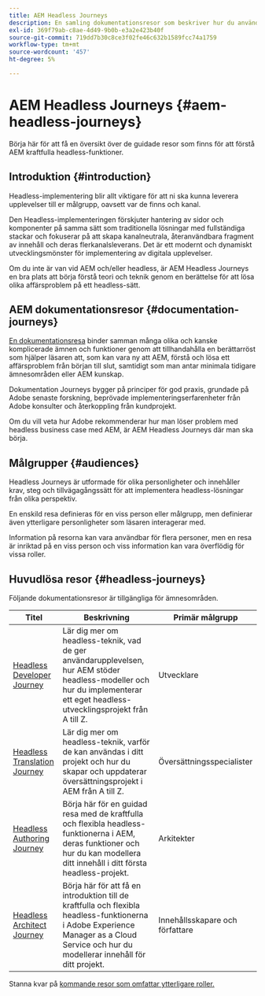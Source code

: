 ```yaml
---
title: AEM Headless Journeys
description: En samling dokumentationsresor som beskriver hur du använder Adobe Experience Manager som Headless CMS.
exl-id: 369f79ab-c8ae-4d49-9b0b-e3a2e423b40f
source-git-commit: 719dd7b30c8ce3f02fe46c632b1589fcc74a1759
workflow-type: tm+mt
source-wordcount: '457'
ht-degree: 5%

---
```


# AEM Headless Journeys {#aem-headless-journeys}

Börja här för att få en översikt över de guidade resor som finns för att förstå AEM kraftfulla headless-funktioner.

## Introduktion {#introduction}

Headless-implementering blir allt viktigare för att ni ska kunna leverera upplevelser till er målgrupp, oavsett var de finns och kanal.

Den Headless-implementeringen förskjuter hantering av sidor och komponenter på samma sätt som traditionella lösningar med fullständiga stackar och fokuserar på att skapa kanalneutrala, återanvändbara fragment av innehåll och deras flerkanalsleverans. Det är ett modernt och dynamiskt utvecklingsmönster för implementering av digitala upplevelser.

Om du inte är van vid AEM och/eller headless, är AEM Headless Journeys en bra plats att börja förstå teori och teknik genom en berättelse för att lösa olika affärsproblem på ett headless-sätt.

## AEM dokumentationsresor {#documentation-journeys}

[En dokumentationsresa](/help/journey-documentation/home.md) binder samman många olika och kanske komplicerade ämnen och funktioner genom att tillhandahålla en berättarröst som hjälper läsaren att, som kan vara ny att AEM, förstå och lösa ett affärsproblem från början till slut, samtidigt som man antar minimala tidigare ämnesområden eller AEM kunskap.

Dokumentation Journeys bygger på principer för god praxis, grundade på Adobe senaste forskning, beprövade implementeringserfarenheter från Adobe konsulter och återkoppling från kundprojekt.

Om du vill veta hur Adobe rekommenderar hur man löser problem med headless business case med AEM, är AEM Headless Journeys där man ska börja.

## Målgrupper {#audiences}

Headless Journeys är utformade för olika personligheter och innehåller krav, steg och tillvägagångssätt för att implementera headless-lösningar från olika perspektiv.

En enskild resa definieras för en viss person eller målgrupp, men definierar även ytterligare personligheter som läsaren interagerar med.

Information på resorna kan vara användbar för flera personer, men en resa är inriktad på en viss person och viss information kan vara överflödig för vissa roller.

## Huvudlösa resor {#headless-journeys}

Följande dokumentationsresor är tillgängliga för ämnesområden.

| Titel | Beskrivning | Primär målgrupp |
|---|---|---|
| [Headless Developer Journey](/help/journey-headless/developer/overview.md) | Lär dig mer om headless-teknik, vad de ger användarupplevelsen, hur AEM stöder headless-modeller och hur du implementerar ett eget headless-utvecklingsprojekt från A till Z. | Utvecklare |
| [Headless Translation Journey](/help/journey-headless/translation/overview.md) | Lär dig mer om headless-teknik, varför de kan användas i ditt projekt och hur du skapar och uppdaterar översättningsprojekt i AEM från A till Z. | Översättningsspecialister |
| [Headless Authoring Journey](/help/journey-headless/author/overview.md) | Börja här för en guidad resa med de kraftfulla och flexibla headless-funktionerna i AEM, deras funktioner och hur du kan modellera ditt innehåll i ditt första headless-projekt. | Arkitekter |
| [Headless Architect Journey](/help/journey-headless/architect/overview.md) | Börja här för att få en introduktion till de kraftfulla och flexibla headless-funktionerna i Adobe Experience Manager as a Cloud Service och hur du modellerar innehåll för ditt projekt. | Innehållsskapare och författare |

Stanna kvar på [kommande resor som omfattar ytterligare roller.](/help/journey-documentation/home.md#journeys)

